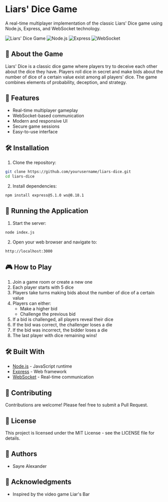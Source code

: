 # Liars' Dice Game

A real-time multiplayer implementation of the classic Liars' Dice game using Node.js, Express, and WebSocket technology.

![Liars' Dice Game](https://img.shields.io/badge/status-active-success.svg)
![Node.js](https://img.shields.io/badge/Node.js-v23.11.0-green)
![Express](https://img.shields.io/badge/Express-v5.1.0-blue)
![WebSocket](https://img.shields.io/badge/WebSocket-v8.18.1-orange)

## 🎲 About the Game

Liars' Dice is a classic dice game where players try to deceive each other about the dice they have. Players roll dice in secret and make bids about the number of dice of a certain value exist among all players' dice. The game combines elements of probability, deception, and strategy.

## 🚀 Features

- Real-time multiplayer gameplay
- WebSocket-based communication
- Modern and responsive UI
- Secure game sessions
- Easy-to-use interface

## 🛠️ Installation

1. Clone the repository:
```bash
git clone https://github.com/yourusername/liars-dice.git
cd liars-dice
```

2. Install dependencies:
```bash
npm install express@5.1.0 ws@8.18.1
```

## 🚀 Running the Application

1. Start the server:
```bash
node index.js
```

2. Open your web browser and navigate to:
```
http://localhost:3000
```

## 🎮 How to Play

1. Join a game room or create a new one
2. Each player starts with 5 dice
3. Players take turns making bids about the number of dice of a certain value
4. Players can either:
   - Make a higher bid
   - Challenge the previous bid
5. If a bid is challenged, all players reveal their dice
6. If the bid was correct, the challenger loses a die
7. If the bid was incorrect, the bidder loses a die
8. The last player with dice remaining wins!

## 🛠️ Built With

- [Node.js](https://nodejs.org/) - JavaScript runtime
- [Express](https://expressjs.com/) - Web framework
- [WebSocket](https://developer.mozilla.org/en-US/docs/Web/API/WebSockets_API) - Real-time communication

## 🤝 Contributing

Contributions are welcome! Please feel free to submit a Pull Request.

## 📝 License

This project is licensed under the MIT License - see the LICENSE file for details.

## 👥 Authors

- Sayre Alexander

## 🙏 Acknowledgments

- Inspired by the video game Liar's Bar